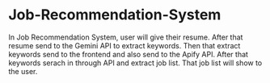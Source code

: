 # Job-Recommendation-System
In Job Recommendation System, user will give their resume. After that resume send to the Gemini API to extract keywords. Then that extract keywords send to the frontend and also send to the Apify API. After that keywords serach in through API and extract job list. That job list will show to the user.

